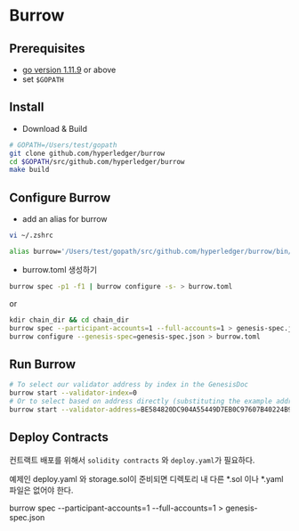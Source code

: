 # Burrow

## Prerequisites

* [go version 1.11.9](https://golang.org/dl/) or above
* set `$GOPATH`

## Install

* Download & Build
```bash
# GOPATH=/Users/test/gopath
git clone github.com/hyperledger/burrow
cd $GOPATH/src/github.com/hyperledger/burrow
make build
```

## Configure Burrow

* add an alias for burrow
```bash
vi ~/.zshrc

alias burrow='/Users/test/gopath/src/github.com/hyperledger/burrow/bin/burrow'
```

* burrow.toml 생성하기
```bash
burrow spec -p1 -f1 | burrow configure -s- > burrow.toml
```
or  
```bash
kdir chain_dir && cd chain_dir
burrow spec --participant-accounts=1 --full-accounts=1 > genesis-spec.json
burrow configure --genesis-spec=genesis-spec.json > burrow.toml
```

## Run Burrow

```bash
# To select our validator address by index in the GenesisDoc
burrow start --validator-index=0
# Or to select based on address directly (substituting the example address below with your validator's):
burrow start --validator-address=BE584820DC904A55449D7EB0C97607B40224B96E
```

## Deploy Contracts
컨트랙트 배포를 위해서 `solidity contracts` 와 `deploy.yaml`가 필요하다. 

예제인 deploy.yaml 와 storage.sol이 준비되면 디렉토리 내 다른 *.sol 이나 *.yaml 파일은 없어야 한다.


burrow spec --participant-accounts=1 --full-accounts=1 > genesis-spec.json
